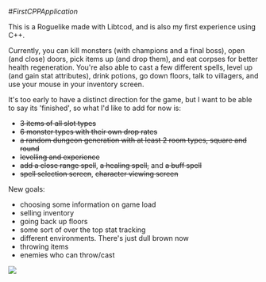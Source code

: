 #_FirstCPPApplication_

This is a Roguelike made with Libtcod, and is also my first experience using C++.

Currently, you can kill monsters (with champions and a final boss), open (and
close) doors, pick items up (and drop them), and eat corpses for better health
regeneration. You're also able to cast a few different spells, level up (and
gain stat attributes), drink potions, go down floors, talk to villagers, and
use your mouse in your inventory screen.

It's too early to have a distinct direction for the game, but I want to be able to say its 'finished', so what I'd like to add for now is:

* ~~3 items of all slot types~~
* ~~6 monster types with their own drop rates~~
* ~~a random dungeon generation with at least 2 room types, square and round~~
* ~~levelling and experience~~
* ~~add a close range spell~~, ~~a healing spell,~~ and ~~a buff spell~~
* ~~spell selection screen~~, ~~character viewing screen~~

New goals:

* choosing some information on game load
* selling inventory
* going back up floors
* some sort of over the top stat tracking
* different environments. There's just dull brown now
* throwing items
* enemies who can throw/cast


![](https://raw.github.com/tankorsmash/FirstCPPApplication/master/Screenshot_20Apr2014.png)
